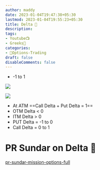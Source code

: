 ```yaml
---
author: maddy
date: 2023-01-04T19:47:38+05:30
lastmod: 2023-01-04T19:55:23+05:30
title: Delta 📏
description: 
tags:
- Youtube📺
- Greeks🔰 
categories: 
- 🤹Options-Trading
draft: false
disableComments: false
---
```

- -1 to 1

![](https://i.imgur.com/rXBOFHm.png)

![](https://i.imgur.com/N2HGABl.png)

- At ATM ==Call Delta + Put Delta = 1==
- OTM Delta < 0
- ITM Delta > 0
- PUT Delta = -1 to 0
- Call Delta = 0 to 1

# PR Sundar on Delta 📏
[pr-sundar-mission-options-full](pr-sundar-mission-options-full.md)